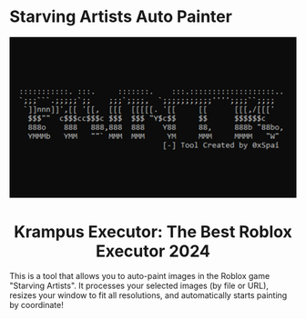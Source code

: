 # Starving Artists Auto Painter

![Starving Artists Auto Painter](screenshots/main.jpg)

<div align="center">
    <h1>Krampus Executor: The Best Roblox Executor 2024</h1>
</div>

This is a tool that allows you to auto-paint images in the Roblox game "Starving Artists". It processes your selected images (by file or URL), resizes your window to fit all resolutions, and automatically starts painting by coordinate!